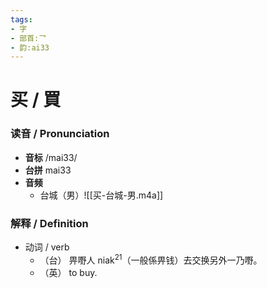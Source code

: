 ```yaml
---
tags:
- 字
- 部首:乛
- 韵:ai33
---
```


# 买 / 買

### __读音__ / Pronunciation

- __音标__ /mai33/
- __台拼__ mai33
- __音频__
	- 台城（男）![[买-台城-男.m4a]]

### 解释 / Definition

- 动词 / verb
	- （台） 畀嘢人 niak<sup>21</sup>（一般係畀钱）去交换另外一乃嘢。
	- （英） to buy.